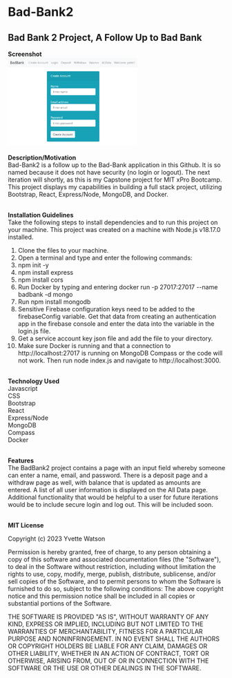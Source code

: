 # Bad-Bank2
## Bad Bank 2 Project, A Follow Up to Bad Bank
<b>Screenshot</b><br><img src="badbank2img.png" width='300'/><br><br>
<b>Description/Motivation</b><br>Bad-Bank2 is a follow up to the Bad-Bank application in this Github. It is so named because it does not have security (no login or logout). The next iteration will shortly, as this is my Capstone project for MIT xPro Bootcamp. This project displays my capabilities in building a full stack project, utilizing Bootstrap, React, Express/Node, MongoDB, and Docker.<br><br>

<b>Installation Guidelines</b><br>
Take the following steps to install dependencies and to run this project on your machine. This project was created on a machine with Node.js v18.17.0 installed.<br>
1. Clone the files to your machine.<br>
2. Open a terminal and type and enter the following commands:
3. npm init -y
4. npm install express
5. npm install cors
6. Run Docker by typing and entering docker run -p 27017:27017 --name badbank -d mongo
7. Run npm install mongodb
8. Sensitive Firebase configuration keys need to be added to the firebaseConfig variable. Get that data from creating an authentication app in the firebase console and enter the data into the variable in the login.js file.
9. Get a service account key json file and add the file to your directory.
10. Make sure Docker is running and that a connection to http://localhost:27017 is running on MongoDB Compass or the code will not work. Then run node index.js and navigate to http://localhost:3000.<br><br>

<b>Technology Used</b><br>
Javascript<br>CSS<br>Bootstrap<br>React<br>Express/Node<br>MongoDB<br>Compass<br>Docker<br><br>

<b>Features</b><br>
The BadBank2 project contains a page with an input field whereby someone can enter a name, email, and password. There is a deposit page and a withdraw page as well, with balance that is updated as amounts are entered. A list of all user information is displayed on the All Data page. Additional functionality that would be helpful to a user for future iterations would be to include secure login and log out. This will be included soon.<br><br>

<b>MIT License</b>

Copyright (c) 2023 Yvette Watson

Permission is hereby granted, free of charge, to any person obtaining a copy of this software and associated documentation files (the "Software"), to deal in the Software without restriction, including without limitation the rights to use, copy, modify, merge, publish, distribute, sublicense, and/or sell copies of the Software, and to permit persons to whom the Software is furnished to do so, subject to the following conditions: The above copyright notice and this permission notice shall be included in all copies or substantial portions of the Software.

THE SOFTWARE IS PROVIDED "AS IS", WITHOUT WARRANTY OF ANY KIND, EXPRESS OR IMPLIED, INCLUDING BUT NOT LIMITED TO THE WARRANTIES OF MERCHANTABILITY, FITNESS FOR A PARTICULAR PURPOSE AND NONINFRINGEMENT. IN NO EVENT SHALL THE AUTHORS OR COPYRIGHT HOLDERS BE LIABLE FOR ANY CLAIM, DAMAGES OR OTHER LIABILITY, WHETHER IN AN ACTION OF CONTRACT, TORT OR OTHERWISE, ARISING FROM, OUT OF OR IN CONNECTION WITH THE SOFTWARE OR THE USE OR OTHER DEALINGS IN THE SOFTWARE.
